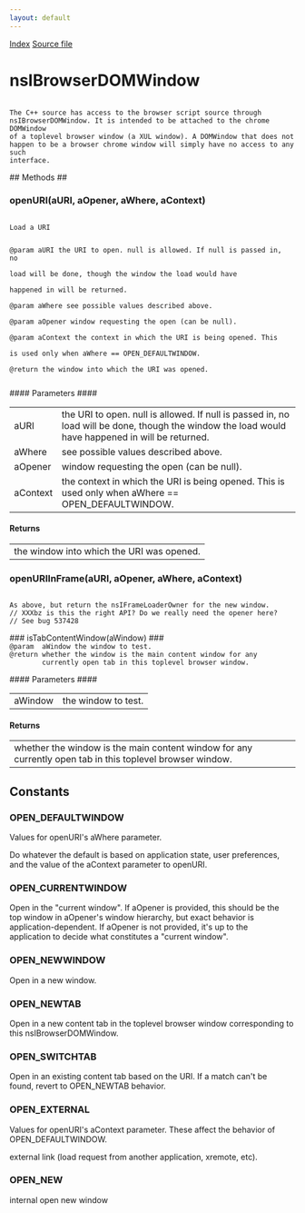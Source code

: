 ```yaml
---
layout: default
---
```

<div id='links'><a href="../index.html">Index</a>
<a href="http://dxr.mozilla.org/mozilla-central/source/dom/interfaces/base/nsIBrowserDOMWindow.idl">Source file</a>
</div>

# nsIBrowserDOMWindow #
<code>  
The C++ source has access to the browser script source through  
nsIBrowserDOMWindow. It is intended to be attached to the chrome DOMWindow  
of a toplevel browser window (a XUL window). A DOMWindow that does not  
happen to be a browser chrome window will simply have no access to any such  
interface.  
  
</code>
## Methods ##

### openURI(aURI, aOpener, aWhere, aContext) ###
<code>  
Load a URI  
  
@param aURI the URI to open. null is allowed.  If null is passed in, no  
            load will be done, though the window the load would have  
            happened in will be returned.  
@param aWhere see possible values described above.  
@param aOpener window requesting the open (can be null).  
@param aContext the context in which the URI is being opened. This  
                is used only when aWhere == OPEN_DEFAULTWINDOW.  
@return the window into which the URI was opened.  
  
</code>
#### Parameters ####

<table>

<tr>
<td>aURI</td>
<td>the URI to open. null is allowed.  If null is passed in, no  
            load will be done, though the window the load would have  
            happened in will be returned.  
</td>
</tr>

<tr>
<td>aWhere</td>
<td>see possible values described above.  
</td>
</tr>

<tr>
<td>aOpener</td>
<td>window requesting the open (can be null).  
</td>
</tr>

<tr>
<td>aContext</td>
<td>the context in which the URI is being opened. This  
                is used only when aWhere == OPEN_DEFAULTWINDOW.  
</td>
</tr>

</table>

#### Returns ####

<table>

<tr>
<td>the window into which the URI was opened.  
</td>
</tr>

</table>

### openURIInFrame(aURI, aOpener, aWhere, aContext) ###
<code>  
As above, but return the nsIFrameLoaderOwner for the new window.  
// XXXbz is this the right API? Do we really need the opener here?  
// See bug 537428  
  
</code>
### isTabContentWindow(aWindow) ###
<code>  
@param  aWindow the window to test.  
@return whether the window is the main content window for any  
        currently open tab in this toplevel browser window.  
  
</code>
#### Parameters ####

<table>

<tr>
<td>aWindow</td>
<td>the window to test.  
</td>
</tr>

</table>

#### Returns ####

<table>

<tr>
<td>whether the window is the main content window for any  
        currently open tab in this toplevel browser window.  
</td>
</tr>

</table>

## Constants ##

### OPEN_DEFAULTWINDOW ###
  
Values for openURI's aWhere parameter.  
  
  
Do whatever the default is based on application state, user preferences,  
and the value of the aContext parameter to openURI.  
  

### OPEN_CURRENTWINDOW ###
  
Open in the "current window".  If aOpener is provided, this should be the  
top window in aOpener's window hierarchy, but exact behavior is  
application-dependent.  If aOpener is not provided, it's up to the  
application to decide what constitutes a "current window".  
  

### OPEN_NEWWINDOW ###
  
Open in a new window.  
  

### OPEN_NEWTAB ###
  
Open in a new content tab in the toplevel browser window corresponding to  
this nsIBrowserDOMWindow.  
  

### OPEN_SWITCHTAB ###
  
Open in an existing content tab based on the URI. If a match can't be  
found, revert to OPEN_NEWTAB behavior.  
  

### OPEN_EXTERNAL ###
  
Values for openURI's aContext parameter.  These affect the behavior of  
OPEN_DEFAULTWINDOW.  
  
  
external link (load request from another application, xremote, etc).  
  

### OPEN_NEW ###
  
internal open new window  
  
